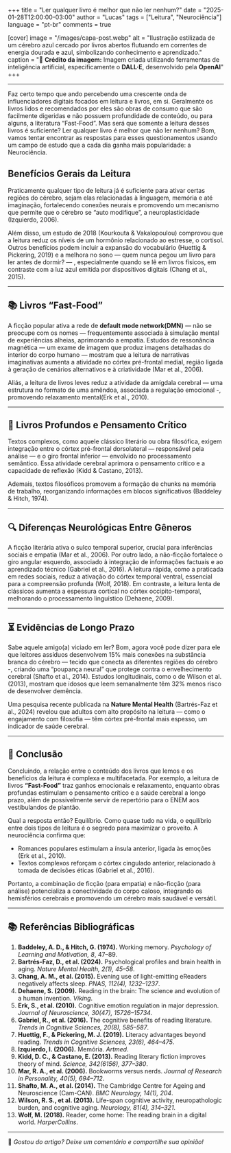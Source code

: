 +++
title = "Ler qualquer livro é melhor que não ler nenhum?"
date = "2025-01-28T12:00:00-03:00"
author = "Lucas"
tags = ["Leitura", "Neurociência"]
language = "pt-br"
comments = true

[cover]
  image = "/images/capa-post.webp"
  alt = "Ilustração estilizada de um cérebro azul cercado por livros abertos flutuando em correntes de energia dourada e azul, simbolizando conhecimento e aprendizado."
  caption = "📢 **Crédito da imagem:** Imagem criada utilizando ferramentas de inteligência artificial, especificamente o **DALL·E**, desenvolvido pela **OpenAI**"
+++

<!-- # **Ler qualquer livro é melhor que não ler nenhum?** -->

---
Faz certo tempo que ando percebendo uma crescente onda de influenciadores digitais focados em leitura e livros, em si. Geralmente os livros lidos e recomendados por eles são obras de consumo que são facilmente digeridas e não possuem profundidade de conteúdo, ou para alguns, a literatura “Fast-Food”. Mas será que somente a leitura desses livros é suficiente? Ler qualquer livro é melhor que não ler nenhum? Bom, vamos tentar encontrar as respostas para esses questionamentos usando um campo de estudo que a cada dia ganha mais popularidade: a Neurociência.

## **Benefícios Gerais da Leitura**
Praticamente qualquer tipo de leitura já é suficiente para ativar certas regiões do cérebro, sejam elas relacionadas à linguagem, memória e até imaginação, fortalecendo conexões neurais e promovendo um mecanismo que permite que o cérebro se “auto modifique”, a neuroplasticidade (Izquierdo, 2006).

Além disso, um estudo de 2018 (Kourkouta & Vakalopoulou) comprovou que a leitura reduz os níveis de um hormônio relacionado ao estresse, o cortisol. Outros benefícios podem incluir a expansão do vocabulário (Huettig & Pickering, 2019) e a melhora no sono — quem nunca pegou um livro para ler antes de dormir? — , especialmente quando se lê em livros físicos, em contraste com a luz azul emitida por dispositivos digitais (Chang et al., 2015).

---

## **📚 Livros “Fast-Food”**
A ficção popular ativa a rede de **default mode network(DMN)** — não se preocupe com os nomes — frequentemente associada à simulação mental de experiências alheias, aprimorando a empatia. Estudos de ressonância magnética — um exame de imagem que produz imagens detalhadas do interior do corpo humano — mostram que a leitura de narrativas imaginativas aumenta a atividade no córtex pré-frontal medial, região ligada à geração de cenários alternativos e à criatividade (Mar et al., 2006).

Aliás, a leitura de livros leves reduz a atividade da amígdala cerebral — uma estrutura no formato de uma amêndoa, associada a regulação emocional -, promovendo relaxamento mental(Erk et al., 2010).

---

## **📖 Livros Profundos e Pensamento Crítico**
Textos complexos, como aquele clássico literário ou obra filosófica, exigem integração entre o córtex pré-frontal dorsolateral — responsável pela análise — e o giro frontal inferior — envolvido no processamento semântico. Essa atividade cerebral aprimora o pensamento crítico e a capacidade de reflexão (Kidd & Castano, 2013).

Ademais, textos filosóficos promovem a formação de chunks na memória de trabalho, reorganizando informações em blocos significativos (Baddeley & Hitch, 1974).

---

## **🔍 Diferenças Neurológicas Entre Gêneros**
A ficção literária ativa o sulco temporal superior, crucial para inferências sociais e empatia (Mar et al., 2006). Por outro lado, a não-ficção fortalece o giro angular esquerdo, associado à integração de informações factuais e ao aprendizado técnico (Gabriel et al., 2016). A leitura rápida, como a praticada em redes sociais, reduz a ativação do córtex temporal ventral, essencial para a compreensão profunda (Wolf, 2018). Em contraste, a leitura lenta de clássicos aumenta a espessura cortical no córtex occipito-temporal, melhorando o processamento linguístico (Dehaene, 2009).

---

## **⏳ Evidências de Longo Prazo**
Sabe aquele amigo(a) viciado em ler? Bom, agora você pode dizer para ele que leitores assíduos desenvolvem 15% mais conexões na substância branca do cérebro — tecido que conecta as diferentes regiões do cérebro -, criando uma “poupança neural” que protege contra o envelhecimento cerebral (Shafto et al., 2014). Estudos longitudinais, como o de Wilson et al. (2013), mostram que idosos que leem semanalmente têm 32% menos risco de desenvolver demência.

Uma pesquisa recente publicada na **Nature Mental Health** (Bartrés-Faz et al., 2024) revelou que adultos com alto propósito na leitura — como o engajamento com filosofia — têm córtex pré-frontal mais espesso, um indicador de saúde cerebral.

---

## **🎯 Conclusão**
Concluindo, a relação entre o conteúdo dos livros que lemos e os benefícios da leitura é complexa e multifacetada. Por exemplo, a leitura de livros **“Fast-Food”** traz ganhos emocionais e relaxamento, enquanto obras profundas estimulam o pensamento crítico e a saúde cerebral a longo prazo, além de possivelmente servir de repertório para o ENEM aos vestibulandos de plantão.

Qual a resposta então? Equilíbrio. Como quase tudo na vida, o equilíbrio entre dois tipos de leitura é o segredo para maximizar o proveito. A neurociência confirma que:

- Romances populares estimulam a ínsula anterior, ligada às emoções (Erk et al., 2010).
- Textos complexos reforçam o córtex cingulado anterior, relacionado à tomada de decisões éticas (Gabriel et al., 2016).

Portanto, a combinação de ficção (para empatia) e não-ficção (para análise) potencializa a conectividade do corpo caloso, integrando os hemisférios cerebrais e promovendo um cérebro mais saudável e versátil.

---

## **📚 Referências Bibliográficas**
1. **Baddeley, A. D., & Hitch, G. (1974).** Working memory. *Psychology of Learning and Motivation, 8*, 47–89.
2. **Bartrés-Faz, D., et al. (2024).** Psychological profiles and brain health in aging. *Nature Mental Health, 2(1), 45–58*.
3. **Chang, A. M., et al. (2015).** Evening use of light-emitting eReaders negatively affects sleep. *PNAS, 112(4), 1232–1237*.
4. **Dehaene, S. (2009).** Reading in the brain: The science and evolution of a human invention. *Viking*.
5. **Erk, S., et al. (2010).** Cognitive emotion regulation in major depression. *Journal of Neuroscience, 30(47), 15726–15734*.
6. **Gabriel, R., et al. (2016).** The cognitive benefits of reading literature. *Trends in Cognitive Sciences, 20(8), 585–587*.
7. **Huettig, F., & Pickering, M. J. (2019).** Literacy advantages beyond reading. *Trends in Cognitive Sciences, 23(6), 464–475*.
8. **Izquierdo, I. (2006).** Memória. *Artmed*.
9. **Kidd, D. C., & Castano, E. (2013).** Reading literary fiction improves theory of mind. *Science, 342(6156), 377–380*.
10. **Mar, R. A., et al. (2006).** Bookworms versus nerds. *Journal of Research in Personality, 40(5), 694–712*.
11. **Shafto, M. A., et al. (2014).** The Cambridge Centre for Ageing and Neuroscience (Cam-CAN). *BMC Neurology, 14(1), 204*.
12. **Wilson, R. S., et al. (2013).** Life-span cognitive activity, neuropathologic burden, and cognitive aging. *Neurology, 81(4), 314–321*.
13. **Wolf, M. (2018).** Reader, come home: The reading brain in a digital world. *HarperCollins*.

---

💬 *Gostou do artigo? Deixe um comentário e compartilhe sua opinião!*
